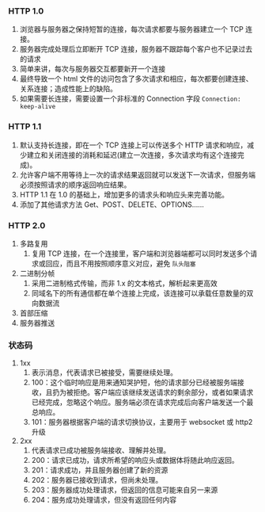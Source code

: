 ### HTTP 1.0

1. 浏览器与服务器之保持短暂的连接，每次请求都要与服务器建立一个 TCP 连接。
2. 服务器完成处理后立即断开 TCP 连接，服务器不跟踪每个客户也不记录过去的请求
3. 简单来讲，每次与服务器交互都要新开一个连接
4. 最终导致一个 html 文件的访问包含了多次请求和相应，每次都要创建连接、关系连接；造成性能上的缺陷。
5. 如果需要长连接，需要设置一个非标准的 Connection 字段 `Connection: keep-alive`

### HTTP 1.1

1. 默认支持长连接，即在一个 TCP 连接上可以传送多个 HTTP 请求和响应，减少建立和关闭连接的消耗和延迟(建立一次连接，多次请求均有这个连接完成)。
2. 允许客户端不用等待上一次的请求结果返回就可以发送下一次请求，但服务端必须按照请求的顺序返回响应结果。
3. HTTP 1.1 在 1.0 的基础上，增加更多的请求头和响应头来完善功能。
4. 添加了其他请求方法 Get、POST、DELETE、OPTIONS……

### HTTP 2.0

1. 多路复用
   1. 复用 TCP 连接，在一个连接里，客户端和浏览器端都可以同时发送多个请求或回应，而且不用按照顺序意义对应，避免 `队头阻塞`
2. 二进制分帧
   1. 采用二进制格式传输，而非 1.x 的文本格式，解析起来更高效
   2. 同域名下的所有通信都在单个连接上完成，该连接可以承载任意数量的双向数据流
3. 首部压缩
4. 服务器推送

### 状态码

1. 1xx
   1. 表示消息，代表请求已被接受，需要继续处理。
   2. 100：这个临时响应是用来通知哭护短，他的请求部分已经被服务端接收，且扔为被拒绝。客户端应该继续发送请求的剩余部分，或者如果请求已经完成，忽略这个响应。服务端必须在请求完成后向客户端发送一个最总响应。
   3. 101：服务器根据客户端的请求切换协议，主要用于 websocket 或 http2 升级
2. 2xx
   1. 代表请求已成功被服务端接收、理解并处理。
   2. 200：请求已成功，请求所希望的响应头或数据体将随此响应返回。
   3. 201：请求成功，并且服务器创建了新的资源
   4. 202：服务器已接收到请求，但尚未处理。
   5. 203：服务器成功处理请求，但返回的信息可能来自另一来源
   6. 204：服务成功处理请求，但没有返回任何内容
